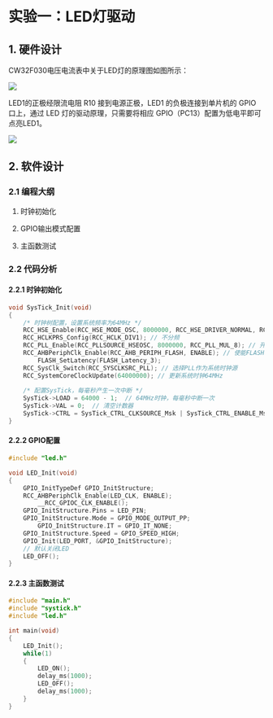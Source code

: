 # 实验一：LED灯驱动

## 1. 硬件设计

CW32F030电压电流表中关于LED灯的原理图如图所示：

![](https://wiki.lckfb.com/storage/images/zh-hans/dwx-cw32f030c8t6/training/voltammeter-bootcamp/voltammeter/voltammeter_20240805_194913.png)

LED1的正极经限流电阻 R10 接到电源正极，LED1 的负极连接到单片机的 GPIO 口上，通过 LED 灯的驱动原理，只需要将相应 GPIO（PC13）配置为低电平即可点亮LED1。

![](https://wiki.lckfb.com/storage/images/zh-hans/dwx-cw32f030c8t6/training/voltammeter-bootcamp/voltammeter/voltammeter_20240805_195522.png)

## 2. 软件设计

### 2.1 编程大纲

1. 时钟初始化

2. GPIO输出模式配置

3. 主函数测试

### 2.2 代码分析

#### 2.2.1 时钟初始化

```c
void SysTick_Init(void)
{
    /* 时钟树配置，设置系统频率为64MHz */
    RCC_HSE_Enable(RCC_HSE_MODE_OSC, 8000000, RCC_HSE_DRIVER_NORMAL, RCC_HSE_FLT_CLOSE); // 开启HSE时钟
    RCC_HCLKPRS_Config(RCC_HCLK_DIV1); // 不分频
    RCC_PLL_Enable(RCC_PLLSOURCE_HSEOSC, 8000000, RCC_PLL_MUL_8); // 开启PLL，输入为HSE，8倍频
    RCC_AHBPeriphClk_Enable(RCC_AHB_PERIPH_FLASH, ENABLE); // 使能FLASH时钟
		FLASH_SetLatency(FLASH_Latency_3);
    RCC_SysClk_Switch(RCC_SYSCLKSRC_PLL); // 选择PLL作为系统时钟源
    RCC_SystemCoreClockUpdate(64000000); // 更新系统时钟64MHz
    
    /* 配置SysTick，每毫秒产生一次中断 */
    SysTick->LOAD = 64000 - 1;  // 64MHz时钟，每毫秒中断一次
    SysTick->VAL = 0;  // 清空计数器
    SysTick->CTRL = SysTick_CTRL_CLKSOURCE_Msk | SysTick_CTRL_ENABLE_Msk;  // 启用SysTick中断
}
```

#### 2.2.2 GPIO配置

```c
#include "led.h"

void LED_Init(void)
{
    GPIO_InitTypeDef GPIO_InitStructure;
    RCC_AHBPeriphClk_Enable(LED_CLK, ENABLE);
		__RCC_GPIOC_CLK_ENABLE();
    GPIO_InitStructure.Pins = LED_PIN;
    GPIO_InitStructure.Mode = GPIO_MODE_OUTPUT_PP;
		GPIO_InitStructure.IT = GPIO_IT_NONE;
    GPIO_InitStructure.Speed = GPIO_SPEED_HIGH;
    GPIO_Init(LED_PORT, &GPIO_InitStructure);
    // 默认关闭LED
    LED_OFF();
}

```

#### 2.2.3 主函数测试

```c
#include "main.h"
#include "systick.h"
#include "led.h"

int main(void)
{
	LED_Init();
	while(1)
	{
		LED_ON();
		delay_ms(1000);
		LED_OFF();
		delay_ms(1000);
	}
}

```